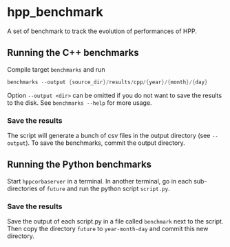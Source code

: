 # hpp_benchmark

A set of benchmark to track the evolution of performances of HPP.

## Running the C++ benchmarks

Compile target `benchmarks` and run
```cpp
benchmarks --output {source_dir}/results/cpp/{year}/{month}/{day}
```
Option `--output <dir>` can be omitted if you do not want to save the results to the disk.
See `benchmarks --help` for more usage.

### Save the results
The script will generate a bunch of csv files in the output directory (see `--output`).
To save the benchmarks, commit the output directory.

## Running the Python benchmarks

Start `hppcorbaserver` in a terminal. In another terminal, go in each sub-directories of
`future` and run the python script `script.py`.

### Save the results
Save the output of each script.py in a file called `benchmark` next to the script.
Then copy the directory `future` to `year-month-day` and commit this new directory.
